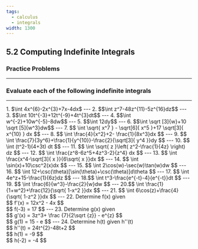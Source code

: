 ```yaml
---
tags:
  - calculus
  - integrals
width: 1300
---
```


## 5.2 Computing Indefinite Integrals

### Practice Problems

---

### Evaluate each of the following indefinite integrals

---

<grid drag="40 30" drop="topleft">
1. $\int 4x^{6}-2x^{3}+7x-4dx$
</grid>
---
<grid drag="40 30" drop="topleft">
2. $$\int z^7-48z^{11}-5z^{16}dz$$
</grid>
---
<grid drag="40 30" drop="topleft">
3. $$\int 10t^{-3}+12t^{-9}+4t^{3}dt$$
</grid>
---
<grid drag="40 30" drop="topleft">
4. $$\int w^{-2}+10w^{-5}-8dw$$
</grid>
---
<grid drag="40 30" drop="topleft">
5. $$\int 12dy$$
</grid>
---
<grid drag="40 30" drop="topleft">
6. $$\int \sqrt [3]{w}+10 \sqrt [5]{w^3}dw$$
</grid>
---
<grid drag="40 30" drop="topleft">
7. $$
\int \sqrt{ x^7 } - \sqrt[6]{ x^5 }+17 \sqrt[3]{ x^{10} } dx 
$$
</grid>
---
<grid drag="40 30" drop="topleft">
8. $$
\int \frac{4}{x^2}+2- \frac{1}{8x^3}dx 
$$
</grid>
---
<grid drag="40 30" drop="topleft">
9. $$
\int \frac{7}{3y^6}+\frac{1}{y^{10}}-\frac{2}{\sqrt[3]{ y^4 }}dy 
$$
</grid>
---
<grid drag="40 30" drop="topleft">
10. $$
\int (t^2-1)(4+3t) dt 
$$
</grid>
---
<grid drag="40 30" drop="topleft">
11. $$
\int \sqrt{ z }\left( z^2-\frac{1}{4z} \right) dz 
$$
</grid>
---
<grid drag="40 30" drop="topleft">
12. $$
\int \frac{z^8-6z^5+4z^3-2}{z^4} dx 
$$
</grid>
---
<grid drag="40 30" drop="topleft">
13. $$
\int \frac{x^4-\sqrt[3]{ x }}{6\sqrt{ x }}dx
$$
</grid>
---
<grid drag="40 30" drop="topleft">
14. $$
\int \sin(x)+10\csc^2(x)dx 
$$
</grid>
---
<grid drag="40 30" drop="topleft">
15. $$
\int 2\cos(w)-\sec(w)\tan(w)dw
$$
</grid>
---
<grid drag="40 30" drop="topleft">
16. $$
\int 12+\csc(\theta)[\sin(\theta)+\csc(\theta)]d\theta
$$
</grid>
---
<grid drag="40 30" drop="topleft">
17. $$
\int 4e^z+15-\frac{1}{6z}dz
$$
</grid>
---
<grid drag="40 30" drop="topleft">
18.$$
\int t^3-\frac{e^{-t}-4}{e^{-t}}dt
$$
</grid>
---
<grid drag="40 30" drop="topleft">
19. $$
\int \frac{6}{w^3}-\frac{2}{w}dw
$$
</grid>
---
<grid drag="40 30" drop="topleft">
20.$$
\int \frac{1}{1+w^2}+\frac{12}{\sqrt{ 1-x^2 }}dx
$$
</grid>
---
<grid drag="40 30" drop="topleft">
21. $$
\int 6\cos(z)+\frac{4}{\sqrt{ 1-z^2 }}dx
$$
</grid>
---
<grid drag="40 30" drop="topleft">
22.  Determine f(x) given <br/>
$$
f'(x) = 12x^2 - 4x
$$
<br/>
 $$
f(-3) = 17
$$
</grid>
---
<grid drag="40 30" drop="topleft">
23.  Determine g(x) given <br/>
$$
g'(x) = 3z^3+ \frac {7}{2\sqrt {z}} - e^{z}
$$
<br/>
$$
g(1) = 15 - e
$$
</grid>
---
<grid drag="40 30" drop="topleft">
24. Determine h(t) given h''(t) <br/>
$$
h''(t) = 24t^{2}-48t+2
$$
<br/>
$$
h(1) = -9
$$
<br/>
$$
h(-2) = -4
$$
</grid>
